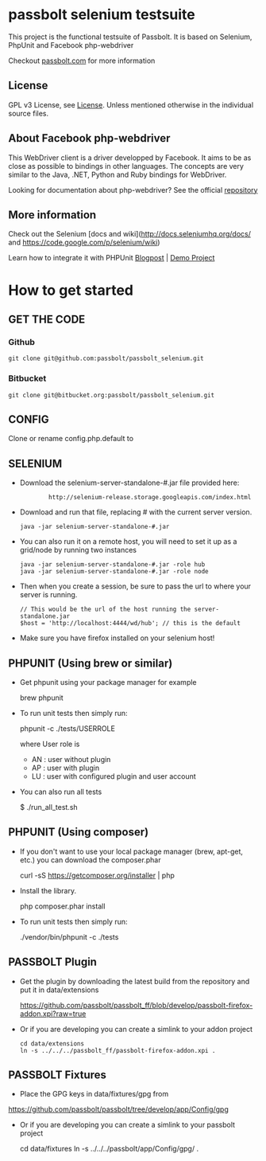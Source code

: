 passbolt selenium testsuite
===========================================

This project is the functional testsuite of Passbolt. It is based on Selenium, PhpUnit and Facebook php-webdriver

Checkout [passbolt.com](http://www.passbolt.com) for more information


## License
GPL v3 License, see [License](license.md). Unless mentioned otherwise in the individual source files.


## About Facebook php-webdriver

This WebDriver client is a driver developped by Facebook. It aims to be as close as possible to bindings in other languages.
The concepts are very similar to the Java, .NET, Python and Ruby bindings for WebDriver.

Looking for documentation about php-webdriver? See the official [repository](http://facebook.github.io/php-webdriver/)

##  More information

Check out the Selenium [docs and wiki](http://docs.seleniumhq.org/docs/ and https://code.google.com/p/selenium/wiki)

Learn how to integrate it with PHPUnit [Blogpost](http://codeception.com/11-12-2013/working-with-phpunit-and-selenium-webdriver.html) | [Demo Project](https://github.com/DavertMik/php-webdriver-demo)


How to get started
===========================================

##  GET THE CODE

### Github

    git clone git@github.com:passbolt/passbolt_selenium.git

### Bitbucket

    git clone git@bitbucket.org:passbolt/passbolt_selenium.git

##  CONFIG

Clone or rename config.php.default to

##  SELENIUM

*   Download the selenium-server-standalone-#.jar file provided here:

				http://selenium-release.storage.googleapis.com/index.html

*   Download and run that file, replacing # with the current server version.

        java -jar selenium-server-standalone-#.jar

*   You can also run it on a remote host, you will need to set it up as a grid/node by running two instances

        java -jar selenium-server-standalone-#.jar -role hub
        java -jar selenium-server-standalone-#.jar -role node

*   Then when you create a session, be sure to pass the url to where your server is running.

        // This would be the url of the host running the server-standalone.jar
        $host = 'http://localhost:4444/wd/hub'; // this is the default

*   Make sure you have firefox installed on your selenium host!


## PHPUNIT (Using brew or similar)

*  Get phpunit using your package manager for example

    brew phpunit

*   To run unit tests then simply run:

    phpunit -c ./tests/USERROLE

    where User role is
    - AN : user without plugin
    - AP : user with plugin
    - LU : user with configured plugin and user account

* You can also run all tests

    $ ./run_all_test.sh

## PHPUNIT (Using composer)

*   If you don't want to use your local package manager (brew, apt-get, etc.) you can download the composer.phar

    curl -sS https://getcomposer.org/installer | php

*   Install the library.

    php composer.phar install

*   To run unit tests then simply run:

    ./vendor/bin/phpunit -c ./tests


## PASSBOLT Plugin

*   Get the plugin by downloading the latest build from the repository and put it in data/extensions

    https://github.com/passbolt/passbolt_ff/blob/develop/passbolt-firefox-addon.xpi?raw=true

*   Or if you are developing you can create a simlink to your addon project

		cd data/extensions
		ln -s ../../../passbolt_ff/passbolt-firefox-addon.xpi .

## PASSBOLT Fixtures

*   Place the GPG keys in data/fixtures/gpg from

https://github.com/passbolt/passbolt/tree/develop/app/Config/gpg

*   Or if you are developing you can create a simlink to your passbolt project

    cd data/fixtures
    ln -s ../../../passbolt/app/Config/gpg/ .
